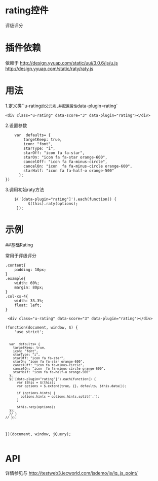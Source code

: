 # rating控件

评级评分

# 插件依赖

依赖于  http://design.yyuap.com/static/uui/3.0.6/js/u.js
		http://design.yyuap.com/static/raty/raty.js

# 用法

1.定义类``u-rating`的父元素,并配置属性`data-plugin=rating`

```
<div class="u-rating" data-score="3" data-plugin="rating"></div>

```

2.设置参数

```
	var  defaults= {
        targetKeep: true,
        icon: "font",
        starType: "i",
        starOff: "icon fa fa-star",
        starOn: "icon fa fa-star orange-600",
        cancelOff: "icon fa fa-minus-circle",
        cancelOn: "icon  fa fa-minus-circle orange-600",
        starHalf: "icon fa fa-half-o orange-500"
      };
})

```

3.调用初始raty方法

```
	$('[data-plugin="rating"]').each(function() {
          $(this).raty(options);
     });

```




# 示例


##基础Rating

常用于评级评分
<div class="example-content ex-hide"><style>.content{
    padding: 10px;
}
.example{
    width: 60%;
    margin: 80px;
}
.col-xs-4{
    width: 33.3%;
    float: left;
}
</style></div>
<div class="example-content"> <div class="u-rating" data-score="3" data-plugin="rating"></div></div>
<div class="example-content ex-hide"><script>(function(document, window, $) {
    'use strict';
    
      var  defaults= {
        targetKeep: true,
        icon: "font",
        starType: "i",
        starOff: "icon fa fa-star",
        starOn: "icon fa fa-star orange-600",
        cancelOff: "icon fa fa-minus-circle",
        cancelOn: "icon  fa fa-minus-circle orange-600",
        starHalf: "icon fa fa-half-o orange-500"
      };
      $('[data-plugin="rating"]').each(function() {
          var $this = $(this);
          var options = $.extend(true, {}, defaults, $this.data());

          if (options.hints) {
            options.hints = options.hints.split(',');
          }

          $this.raty(options);
      });
      // }
    // });
  })(document, window, jQuery);
</script></div>
<div class="examples-code"><pre><code>.content{
    padding: 10px;
}
.example{
    width: 60%;
    margin: 80px;
}
.col-xs-4{
    width: 33.3%;
    float: left;
}</code></pre>
</div>
<div class="examples-code"><pre><code> &lt;div class="u-rating" data-score="3" data-plugin="rating">&lt;/div></code></pre>
</div>
<div class="examples-code"><pre><code>(function(document, window, $) {
    'use strict';
    
      var  defaults= {
        targetKeep: true,
        icon: "font",
        starType: "i",
        starOff: "icon fa fa-star",
        starOn: "icon fa fa-star orange-600",
        cancelOff: "icon fa fa-minus-circle",
        cancelOn: "icon  fa fa-minus-circle orange-600",
        starHalf: "icon fa fa-half-o orange-500"
      };
      $('[data-plugin="rating"]').each(function() {
          var $this = $(this);
          var options = $.extend(true, {}, defaults, $this.data());

          if (options.hints) {
            options.hints = options.hints.split(',');
          }

          $this.raty(options);
      });
      // }
    // });
  })(document, window, jQuery);</code></pre>
</div>



# API

详情参见与 http://testweb3.iecworld.com/jsdemo/js/lq_js_point/